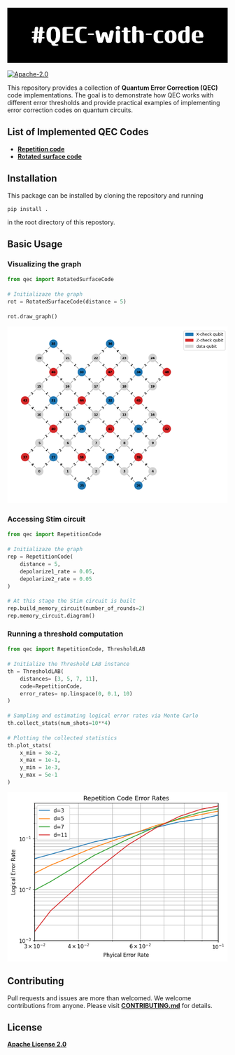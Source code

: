 ![Logo](qec-with-code_logo.png)

[![Apache-2.0](https://img.shields.io/badge/License-Apache--2.0-blue)](https://opensource.org/licenses/Apache-2.0)

This repository provides a collection of **Quantum Error Correction (QEC)** code implementations. The goal is to demonstrate how QEC works with different error thresholds and provide practical examples of implementing error correction codes on quantum circuits.

## List of Implemented QEC Codes

- **[Repetition code](notebooks/repetition_code.ipynb)**
- **[Rotated surface code](notebooks/rotated_surface_code.ipynb)**

## Installation

This package can be installed by cloning the repository and running

```console
pip install .
```

in the root directory of this repostory.

## Basic Usage

### Visualizing the graph

```py
from qec import RotatedSurfaceCode

# Initializaze the graph
rot = RotatedSurfaceCode(distance = 5)

rot.draw_graph()
```

![Rotated Surface Code](assets/plots/rotated_surface_code_distance_5.png)

### Accessing Stim circuit

```py
from qec import RepetitionCode

# Initializaze the graph
rep = RepetitionCode(
    distance = 5,
    depolarize1_rate = 0.05,
    depolarize2_rate = 0.05
)

# At this stage the Stim circuit is built
rep.build_memory_circuit(number_of_rounds=2)
rep.memory_circuit.diagram()
```

### Running a threshold computation

```py
from qec import RepetitionCode, ThresholdLAB

# Initialize the Threshold LAB instance
th = ThresholdLAB(
    distances= [3, 5, 7, 11],
    code=RepetitionCode,
    error_rates= np.linspace(0, 0.1, 10)
)

# Sampling and estimating logical error rates via Monte Carlo
th.collect_stats(num_shots=10**4)

# Plotting the collected statistics
th.plot_stats(
    x_min = 3e-2,
    x_max = 1e-1,
    y_min = 1e-3,
    y_max = 5e-1
)
```

![Threshold Repetition Code](assets/plots/threshold_repetition_code.png)

## Contributing

Pull requests and issues are more than welcomed. We welcome contributions from anyone. Please visit **[CONTRIBUTING.md](CONTRIBUTING.md)** for details.

## License

**[Apache License 2.0](LICENSE)**

